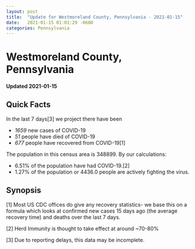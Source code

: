 ```yaml
---
layout: post
title:  "Update for Westmoreland County, Pennsylvania - 2021-01-15"
date:   2021-01-15 01:01:29 -0600
categories: Pennsylvania
---
```


# Westmoreland County, Pennsylvania
#### Updated 2021-01-15

## Quick Facts

In the last 7 days[3] we project there have been
- *1659* new cases of COVID-19
- *51* people have died of COVID-19
- *677* people have recovered from COVID-19[1]

The population in this census area is 348899. By our calculations:
- 6.51% of the population have had COVID-19.[2]
- 1.27% of the population or 4436.0 people are actively fighting the virus.

## Synopsis




[1] Most US CDC offices do give any recovery statistics- we base this on a formula which looks at confirmed new cases
15 days ago (the average recovery time) and deaths over the last 7 days.

[2] Herd Immunity is thought to take effect at around ~70-80%

[3] Due to reporting delays, this data may be incomplete.
 
    